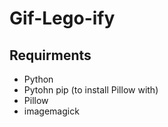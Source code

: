 # Gif-Lego-ify

## Requirments
* Python
* Pytohn pip (to install Pillow with)
* Pillow
* imagemagick
